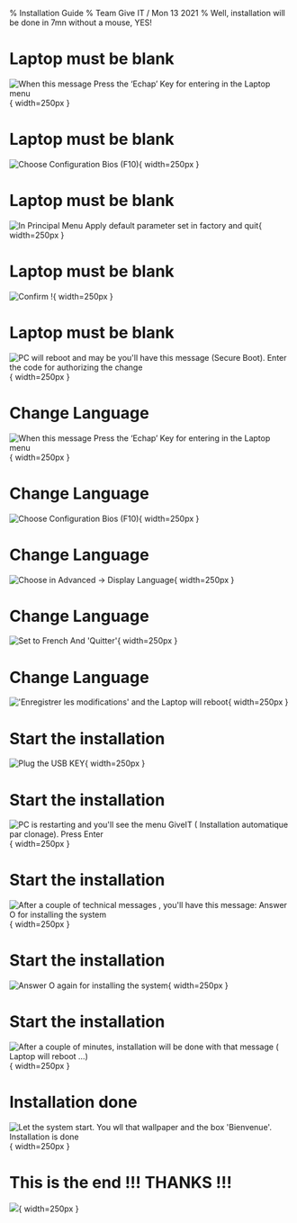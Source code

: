 % Installation Guide
% Team Give IT / Mon 13 2021
% Well, installation will be done in 7mn without a mouse, YES!
 
# Laptop must be blank
![When this message Press the ‘Echap’ Key for entering in the Laptop menu](./images/20210908_184325.jpg "When this message Press the ‘Echap’ Key for entering in the Laptop menu"){ width=250px }
 
# Laptop must be blank
![Choose Configuration Bios (F10)](./images/20210908_184343.jpg "Choose Configuration Bios (F10)"){ width=250px }
 
# Laptop must be blank
![In Principal Menu Apply default parameter set in factory and quit](./images/20210908_184350.jpg "In Principal Menu Apply default parameter set in factory and quit"){ width=250px }
 
# Laptop must be blank
![Confirm !](./images/20210908_184357.jpg "Confirm !"){ width=250px }
 
# Laptop must be blank
![PC will reboot and may be you'll have this message (Secure Boot). Enter the code for authorizing the change](./images/20210908_184613.jpg "PC will reboot and may be you'll have this message (Secure Boot). Enter the code for authorizing the change"){ width=250px }
 
# Change Language
![When this message Press the ‘Echap’ Key for entering in the Laptop menu](./images/20210908_184325.jpg "When this message Press the ‘Echap’ Key for entering in the Laptop menu"){ width=250px }
 
# Change Language
![Choose Configuration Bios (F10)](./images/20210908_184343.jpg "Choose Configuration Bios (F10)"){ width=250px }
 
# Change Language
![Choose in Advanced -> Display Language](./images/20210908_184703.jpg "Choose in Advanced -> Display Language"){ width=250px }
 
# Change Language
![Set to French And 'Quitter'](./images/20210908_184723.jpg "Set to French And 'Quitter'"){ width=250px }
 
# Change Language
!['Enregistrer les modifications' and the Laptop will reboot](./images/20210908_184734.jpg "'Enregistrer les modifications' and the Laptop will reboot"){ width=250px }
 
# Start the installation
![Plug the USB KEY](./images/20210908_184752.jpg "Plug the USB KEY"){ width=250px }
 
# Start the installation
![PC is restarting and you'll see the menu GiveIT ( Installation automatique par clonage). Press Enter](./images/20210908_184806.jpg "PC is restarting and you'll see the menu GiveIT ( Installation automatique par clonage). Press Enter"){ width=250px }
 
# Start the installation
![After a couple of technical messages , you'll have this message: Answer O for installing the system](./images/20210908_184925.jpg "After a couple of technical messages , you'll have this message: Answer O for installing the system"){ width=250px }
 
# Start the installation
![Answer O again for installing the system](./images/20210908_184934.jpg "Answer O again for installing the system"){ width=250px }
 
# Start the installation
![After a couple of minutes, installation will be done with that message ( Laptop will reboot …)](./images/20210908_185720.jpg "After a couple of minutes, installation will be done with that message ( Laptop will reboot …)"){ width=250px }
 
# Installation done
![Let the system start. You wll that wallpaper and the box 'Bienvenue'. Installation is done](./images/20210908_185804.jpg "Let the system start. You wll that wallpaper and the box 'Bienvenue'. Installation is done"){ width=250px }
 
# This is the end !!! THANKS !!!
![](./images/amazing.gif ""){ width=250px }
 
